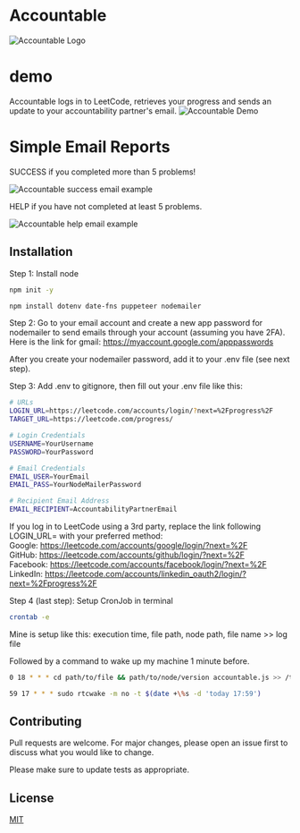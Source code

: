 # Accountable
![Accountable Logo](https://github.com/isaiah-garcia/LeetCode-Accountability-Progress-Reporter/blob/master/Accountable_logo.png)

# demo
Accountable logs in to LeetCode, retrieves your progress and sends an update to your accountability partner's email.
![Accountable Demo]()

# Simple Email Reports 
SUCCESS if you completed more than 5 problems!

![Accountable success email example](https://github.com/isaiah-garcia/LeetCode-Accountability-Progress-Reporter/blob/master/success_email.png)

HELP if you have not completed at least 5 problems.

![Accountable help email example](https://github.com/isaiah-garcia/LeetCode-Accountability-Progress-Reporter/blob/master/help_email.png)


## Installation
Step 1:
Install node
```bash
npm init -y
```

```bash
npm install dotenv date-fns puppeteer nodemailer
```

Step 2: Go to your email account and create a new app password for nodemailer to send emails through your account (assuming you have 2FA). Here is the link for gmail: 
https://myaccount.google.com/apppasswords 

After you create your nodemailer password, add it to your .env file (see next step).

Step 3: Add .env to gitignore, then fill out your .env file like this:

```bash
# URLs                                    
LOGIN_URL=https://leetcode.com/accounts/login/?next=%2Fprogress%2F
TARGET_URL=https://leetcode.com/progress/

# Login Credentials
USERNAME=YourUsername
PASSWORD=YourPassword

# Email Credentials
EMAIL_USER=YourEmail
EMAIL_PASS=YourNodeMailerPassword

# Recipient Email Address
EMAIL_RECIPIENT=AccountabilityPartnerEmail
```
If you log in to LeetCode using a 3rd party, replace the link following LOGIN_URL= with your preferred method: \
Google: https://leetcode.com/accounts/google/login/?next=%2F \
GitHub: https://leetcode.com/accounts/github/login/?next=%2F \
Facebook: https://leetcode.com/accounts/facebook/login/?next=%2F \
LinkedIn: https://leetcode.com/accounts/linkedin_oauth2/login/?next=%2Fprogress%2F 

Step 4 (last step): Setup CronJob in terminal

```bash
crontab -e
```
Mine is setup like this: execution time, file path, node path, file name >> log file

Followed by a command to wake up my machine 1 minute before.

```bash
0 18 * * * cd path/to/file && path/to/node/version accountable.js >> /tmp/accountable.log 2>&1

59 17 * * * sudo rtcwake -m no -t $(date +\%s -d 'today 17:59')
```

## Contributing

Pull requests are welcome. For major changes, please open an issue first
to discuss what you would like to change.

Please make sure to update tests as appropriate.

## License

[MIT](https://choosealicense.com/licenses/mit/)
